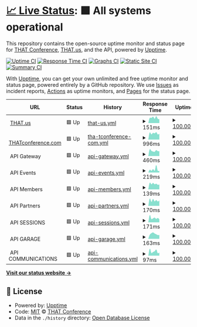 # [📈 Live Status](https://status.that.tech): <!--live status--> **🟩 All systems operational**

This repository contains the open-source uptime monitor and status page for [THAT Conference](https://www.thatconference.com), [THAT.us](https://that.us), and the API, powered by [Upptime](https://github.com/upptime/upptime).

[![Uptime CI](https://github.com/koj-co/upptime/workflows/Uptime%20CI/badge.svg)](https://github.com/koj-co/upptime/actions?query=workflow%3A%22Uptime+CI%22)
[![Response Time CI](https://github.com/koj-co/upptime/workflows/Response%20Time%20CI/badge.svg)](https://github.com/koj-co/upptime/actions?query=workflow%3A%22Response+Time+CI%22)
[![Graphs CI](https://github.com/koj-co/upptime/workflows/Graphs%20CI/badge.svg)](https://github.com/koj-co/upptime/actions?query=workflow%3A%22Graphs+CI%22)
[![Static Site CI](https://github.com/koj-co/upptime/workflows/Static%20Site%20CI/badge.svg)](https://github.com/koj-co/upptime/actions?query=workflow%3A%22Static+Site+CI%22)
[![Summary CI](https://github.com/koj-co/upptime/workflows/Summary%20CI/badge.svg)](https://github.com/koj-co/upptime/actions?query=workflow%3A%22Summary+CI%22)

With [Upptime](https://upptime.js.org), you can get your own unlimited and free uptime monitor and status page, powered entirely by a GitHub repository. We use [Issues](https://github.com/thatconference/status/issues) as incident reports, [Actions](https://github.com/thatconference/status/actions) as uptime monitors, and [Pages](https://status.thatconference.com) for the status page.

<!--start: status pages-->
<!-- This summary is generated by Upptime (https://github.com/upptime/upptime) -->
<!-- Do not edit this manually, your changes will be overwritten -->
<!-- prettier-ignore -->
| URL | Status | History | Response Time | Uptime |
| --- | ------ | ------- | ------------- | ------ |
| <img alt="" src="https://that.us/favicon.png" height="13"> [THAT.us](https://that.us/activities) | 🟩 Up | [that-us.yml](https://github.com/ThatConference/status/commits/HEAD/history/that-us.yml) | <details><summary><img alt="Response time graph" src="./graphs/that-us/response-time-week.png" height="20"> 151ms</summary><br><a href="https://status.that.tech/history/that-us"><img alt="Response time 172" src="https://img.shields.io/endpoint?url=https%3A%2F%2Fraw.githubusercontent.com%2FThatConference%2Fstatus%2FHEAD%2Fapi%2Fthat-us%2Fresponse-time.json"></a><br><a href="https://status.that.tech/history/that-us"><img alt="24-hour response time 205" src="https://img.shields.io/endpoint?url=https%3A%2F%2Fraw.githubusercontent.com%2FThatConference%2Fstatus%2FHEAD%2Fapi%2Fthat-us%2Fresponse-time-day.json"></a><br><a href="https://status.that.tech/history/that-us"><img alt="7-day response time 151" src="https://img.shields.io/endpoint?url=https%3A%2F%2Fraw.githubusercontent.com%2FThatConference%2Fstatus%2FHEAD%2Fapi%2Fthat-us%2Fresponse-time-week.json"></a><br><a href="https://status.that.tech/history/that-us"><img alt="30-day response time 177" src="https://img.shields.io/endpoint?url=https%3A%2F%2Fraw.githubusercontent.com%2FThatConference%2Fstatus%2FHEAD%2Fapi%2Fthat-us%2Fresponse-time-month.json"></a><br><a href="https://status.that.tech/history/that-us"><img alt="1-year response time 172" src="https://img.shields.io/endpoint?url=https%3A%2F%2Fraw.githubusercontent.com%2FThatConference%2Fstatus%2FHEAD%2Fapi%2Fthat-us%2Fresponse-time-year.json"></a></details> | <details><summary><a href="https://status.that.tech/history/that-us">100.00%</a></summary><a href="https://status.that.tech/history/that-us"><img alt="All-time uptime 99.98%" src="https://img.shields.io/endpoint?url=https%3A%2F%2Fraw.githubusercontent.com%2FThatConference%2Fstatus%2FHEAD%2Fapi%2Fthat-us%2Fuptime.json"></a><br><a href="https://status.that.tech/history/that-us"><img alt="24-hour uptime 100.00%" src="https://img.shields.io/endpoint?url=https%3A%2F%2Fraw.githubusercontent.com%2FThatConference%2Fstatus%2FHEAD%2Fapi%2Fthat-us%2Fuptime-day.json"></a><br><a href="https://status.that.tech/history/that-us"><img alt="7-day uptime 100.00%" src="https://img.shields.io/endpoint?url=https%3A%2F%2Fraw.githubusercontent.com%2FThatConference%2Fstatus%2FHEAD%2Fapi%2Fthat-us%2Fuptime-week.json"></a><br><a href="https://status.that.tech/history/that-us"><img alt="30-day uptime 100.00%" src="https://img.shields.io/endpoint?url=https%3A%2F%2Fraw.githubusercontent.com%2FThatConference%2Fstatus%2FHEAD%2Fapi%2Fthat-us%2Fuptime-month.json"></a><br><a href="https://status.that.tech/history/that-us"><img alt="1-year uptime 99.98%" src="https://img.shields.io/endpoint?url=https%3A%2F%2Fraw.githubusercontent.com%2FThatConference%2Fstatus%2FHEAD%2Fapi%2Fthat-us%2Fuptime-year.json"></a></details>
| <img alt="" src="https://www.thatconference.com/favicon.png" height="13"> [THATconference.com](https://www.thatconference.com) | 🟩 Up | [tha-tconference-com.yml](https://github.com/ThatConference/status/commits/HEAD/history/tha-tconference-com.yml) | <details><summary><img alt="Response time graph" src="./graphs/tha-tconference-com/response-time-week.png" height="20"> 996ms</summary><br><a href="https://status.that.tech/history/tha-tconference-com"><img alt="Response time 1177" src="https://img.shields.io/endpoint?url=https%3A%2F%2Fraw.githubusercontent.com%2FThatConference%2Fstatus%2FHEAD%2Fapi%2Ftha-tconference-com%2Fresponse-time.json"></a><br><a href="https://status.that.tech/history/tha-tconference-com"><img alt="24-hour response time 1109" src="https://img.shields.io/endpoint?url=https%3A%2F%2Fraw.githubusercontent.com%2FThatConference%2Fstatus%2FHEAD%2Fapi%2Ftha-tconference-com%2Fresponse-time-day.json"></a><br><a href="https://status.that.tech/history/tha-tconference-com"><img alt="7-day response time 996" src="https://img.shields.io/endpoint?url=https%3A%2F%2Fraw.githubusercontent.com%2FThatConference%2Fstatus%2FHEAD%2Fapi%2Ftha-tconference-com%2Fresponse-time-week.json"></a><br><a href="https://status.that.tech/history/tha-tconference-com"><img alt="30-day response time 1163" src="https://img.shields.io/endpoint?url=https%3A%2F%2Fraw.githubusercontent.com%2FThatConference%2Fstatus%2FHEAD%2Fapi%2Ftha-tconference-com%2Fresponse-time-month.json"></a><br><a href="https://status.that.tech/history/tha-tconference-com"><img alt="1-year response time 1177" src="https://img.shields.io/endpoint?url=https%3A%2F%2Fraw.githubusercontent.com%2FThatConference%2Fstatus%2FHEAD%2Fapi%2Ftha-tconference-com%2Fresponse-time-year.json"></a></details> | <details><summary><a href="https://status.that.tech/history/tha-tconference-com">100.00%</a></summary><a href="https://status.that.tech/history/tha-tconference-com"><img alt="All-time uptime 99.98%" src="https://img.shields.io/endpoint?url=https%3A%2F%2Fraw.githubusercontent.com%2FThatConference%2Fstatus%2FHEAD%2Fapi%2Ftha-tconference-com%2Fuptime.json"></a><br><a href="https://status.that.tech/history/tha-tconference-com"><img alt="24-hour uptime 100.00%" src="https://img.shields.io/endpoint?url=https%3A%2F%2Fraw.githubusercontent.com%2FThatConference%2Fstatus%2FHEAD%2Fapi%2Ftha-tconference-com%2Fuptime-day.json"></a><br><a href="https://status.that.tech/history/tha-tconference-com"><img alt="7-day uptime 100.00%" src="https://img.shields.io/endpoint?url=https%3A%2F%2Fraw.githubusercontent.com%2FThatConference%2Fstatus%2FHEAD%2Fapi%2Ftha-tconference-com%2Fuptime-week.json"></a><br><a href="https://status.that.tech/history/tha-tconference-com"><img alt="30-day uptime 100.00%" src="https://img.shields.io/endpoint?url=https%3A%2F%2Fraw.githubusercontent.com%2FThatConference%2Fstatus%2FHEAD%2Fapi%2Ftha-tconference-com%2Fuptime-month.json"></a><br><a href="https://status.that.tech/history/tha-tconference-com"><img alt="1-year uptime 99.98%" src="https://img.shields.io/endpoint?url=https%3A%2F%2Fraw.githubusercontent.com%2FThatConference%2Fstatus%2FHEAD%2Fapi%2Ftha-tconference-com%2Fuptime-year.json"></a></details>
| <img alt="" src="https://www.thatconference.com/images/icons/favicon-72.png" height="13"> API Gateway | 🟩 Up | [api-gateway.yml](https://github.com/ThatConference/status/commits/HEAD/history/api-gateway.yml) | <details><summary><img alt="Response time graph" src="./graphs/api-gateway/response-time-week.png" height="20"> 460ms</summary><br><a href="https://status.that.tech/history/api-gateway"><img alt="Response time 662" src="https://img.shields.io/endpoint?url=https%3A%2F%2Fraw.githubusercontent.com%2FThatConference%2Fstatus%2FHEAD%2Fapi%2Fapi-gateway%2Fresponse-time.json"></a><br><a href="https://status.that.tech/history/api-gateway"><img alt="24-hour response time 448" src="https://img.shields.io/endpoint?url=https%3A%2F%2Fraw.githubusercontent.com%2FThatConference%2Fstatus%2FHEAD%2Fapi%2Fapi-gateway%2Fresponse-time-day.json"></a><br><a href="https://status.that.tech/history/api-gateway"><img alt="7-day response time 460" src="https://img.shields.io/endpoint?url=https%3A%2F%2Fraw.githubusercontent.com%2FThatConference%2Fstatus%2FHEAD%2Fapi%2Fapi-gateway%2Fresponse-time-week.json"></a><br><a href="https://status.that.tech/history/api-gateway"><img alt="30-day response time 784" src="https://img.shields.io/endpoint?url=https%3A%2F%2Fraw.githubusercontent.com%2FThatConference%2Fstatus%2FHEAD%2Fapi%2Fapi-gateway%2Fresponse-time-month.json"></a><br><a href="https://status.that.tech/history/api-gateway"><img alt="1-year response time 662" src="https://img.shields.io/endpoint?url=https%3A%2F%2Fraw.githubusercontent.com%2FThatConference%2Fstatus%2FHEAD%2Fapi%2Fapi-gateway%2Fresponse-time-year.json"></a></details> | <details><summary><a href="https://status.that.tech/history/api-gateway">100.00%</a></summary><a href="https://status.that.tech/history/api-gateway"><img alt="All-time uptime 100.00%" src="https://img.shields.io/endpoint?url=https%3A%2F%2Fraw.githubusercontent.com%2FThatConference%2Fstatus%2FHEAD%2Fapi%2Fapi-gateway%2Fuptime.json"></a><br><a href="https://status.that.tech/history/api-gateway"><img alt="24-hour uptime 100.00%" src="https://img.shields.io/endpoint?url=https%3A%2F%2Fraw.githubusercontent.com%2FThatConference%2Fstatus%2FHEAD%2Fapi%2Fapi-gateway%2Fuptime-day.json"></a><br><a href="https://status.that.tech/history/api-gateway"><img alt="7-day uptime 100.00%" src="https://img.shields.io/endpoint?url=https%3A%2F%2Fraw.githubusercontent.com%2FThatConference%2Fstatus%2FHEAD%2Fapi%2Fapi-gateway%2Fuptime-week.json"></a><br><a href="https://status.that.tech/history/api-gateway"><img alt="30-day uptime 100.00%" src="https://img.shields.io/endpoint?url=https%3A%2F%2Fraw.githubusercontent.com%2FThatConference%2Fstatus%2FHEAD%2Fapi%2Fapi-gateway%2Fuptime-month.json"></a><br><a href="https://status.that.tech/history/api-gateway"><img alt="1-year uptime 100.00%" src="https://img.shields.io/endpoint?url=https%3A%2F%2Fraw.githubusercontent.com%2FThatConference%2Fstatus%2FHEAD%2Fapi%2Fapi-gateway%2Fuptime-year.json"></a></details>
| <img alt="" src="https://www.thatconference.com/images/icons/favicon-72.png" height="13"> API Events | 🟩 Up | [api-events.yml](https://github.com/ThatConference/status/commits/HEAD/history/api-events.yml) | <details><summary><img alt="Response time graph" src="./graphs/api-events/response-time-week.png" height="20"> 219ms</summary><br><a href="https://status.that.tech/history/api-events"><img alt="Response time 173" src="https://img.shields.io/endpoint?url=https%3A%2F%2Fraw.githubusercontent.com%2FThatConference%2Fstatus%2FHEAD%2Fapi%2Fapi-events%2Fresponse-time.json"></a><br><a href="https://status.that.tech/history/api-events"><img alt="24-hour response time 152" src="https://img.shields.io/endpoint?url=https%3A%2F%2Fraw.githubusercontent.com%2FThatConference%2Fstatus%2FHEAD%2Fapi%2Fapi-events%2Fresponse-time-day.json"></a><br><a href="https://status.that.tech/history/api-events"><img alt="7-day response time 219" src="https://img.shields.io/endpoint?url=https%3A%2F%2Fraw.githubusercontent.com%2FThatConference%2Fstatus%2FHEAD%2Fapi%2Fapi-events%2Fresponse-time-week.json"></a><br><a href="https://status.that.tech/history/api-events"><img alt="30-day response time 191" src="https://img.shields.io/endpoint?url=https%3A%2F%2Fraw.githubusercontent.com%2FThatConference%2Fstatus%2FHEAD%2Fapi%2Fapi-events%2Fresponse-time-month.json"></a><br><a href="https://status.that.tech/history/api-events"><img alt="1-year response time 173" src="https://img.shields.io/endpoint?url=https%3A%2F%2Fraw.githubusercontent.com%2FThatConference%2Fstatus%2FHEAD%2Fapi%2Fapi-events%2Fresponse-time-year.json"></a></details> | <details><summary><a href="https://status.that.tech/history/api-events">100.00%</a></summary><a href="https://status.that.tech/history/api-events"><img alt="All-time uptime 99.97%" src="https://img.shields.io/endpoint?url=https%3A%2F%2Fraw.githubusercontent.com%2FThatConference%2Fstatus%2FHEAD%2Fapi%2Fapi-events%2Fuptime.json"></a><br><a href="https://status.that.tech/history/api-events"><img alt="24-hour uptime 100.00%" src="https://img.shields.io/endpoint?url=https%3A%2F%2Fraw.githubusercontent.com%2FThatConference%2Fstatus%2FHEAD%2Fapi%2Fapi-events%2Fuptime-day.json"></a><br><a href="https://status.that.tech/history/api-events"><img alt="7-day uptime 100.00%" src="https://img.shields.io/endpoint?url=https%3A%2F%2Fraw.githubusercontent.com%2FThatConference%2Fstatus%2FHEAD%2Fapi%2Fapi-events%2Fuptime-week.json"></a><br><a href="https://status.that.tech/history/api-events"><img alt="30-day uptime 100.00%" src="https://img.shields.io/endpoint?url=https%3A%2F%2Fraw.githubusercontent.com%2FThatConference%2Fstatus%2FHEAD%2Fapi%2Fapi-events%2Fuptime-month.json"></a><br><a href="https://status.that.tech/history/api-events"><img alt="1-year uptime 99.97%" src="https://img.shields.io/endpoint?url=https%3A%2F%2Fraw.githubusercontent.com%2FThatConference%2Fstatus%2FHEAD%2Fapi%2Fapi-events%2Fuptime-year.json"></a></details>
| <img alt="" src="https://www.thatconference.com/images/icons/favicon-72.png" height="13"> API Members | 🟩 Up | [api-members.yml](https://github.com/ThatConference/status/commits/HEAD/history/api-members.yml) | <details><summary><img alt="Response time graph" src="./graphs/api-members/response-time-week.png" height="20"> 139ms</summary><br><a href="https://status.that.tech/history/api-members"><img alt="Response time 171" src="https://img.shields.io/endpoint?url=https%3A%2F%2Fraw.githubusercontent.com%2FThatConference%2Fstatus%2FHEAD%2Fapi%2Fapi-members%2Fresponse-time.json"></a><br><a href="https://status.that.tech/history/api-members"><img alt="24-hour response time 126" src="https://img.shields.io/endpoint?url=https%3A%2F%2Fraw.githubusercontent.com%2FThatConference%2Fstatus%2FHEAD%2Fapi%2Fapi-members%2Fresponse-time-day.json"></a><br><a href="https://status.that.tech/history/api-members"><img alt="7-day response time 139" src="https://img.shields.io/endpoint?url=https%3A%2F%2Fraw.githubusercontent.com%2FThatConference%2Fstatus%2FHEAD%2Fapi%2Fapi-members%2Fresponse-time-week.json"></a><br><a href="https://status.that.tech/history/api-members"><img alt="30-day response time 169" src="https://img.shields.io/endpoint?url=https%3A%2F%2Fraw.githubusercontent.com%2FThatConference%2Fstatus%2FHEAD%2Fapi%2Fapi-members%2Fresponse-time-month.json"></a><br><a href="https://status.that.tech/history/api-members"><img alt="1-year response time 171" src="https://img.shields.io/endpoint?url=https%3A%2F%2Fraw.githubusercontent.com%2FThatConference%2Fstatus%2FHEAD%2Fapi%2Fapi-members%2Fresponse-time-year.json"></a></details> | <details><summary><a href="https://status.that.tech/history/api-members">100.00%</a></summary><a href="https://status.that.tech/history/api-members"><img alt="All-time uptime 100.00%" src="https://img.shields.io/endpoint?url=https%3A%2F%2Fraw.githubusercontent.com%2FThatConference%2Fstatus%2FHEAD%2Fapi%2Fapi-members%2Fuptime.json"></a><br><a href="https://status.that.tech/history/api-members"><img alt="24-hour uptime 100.00%" src="https://img.shields.io/endpoint?url=https%3A%2F%2Fraw.githubusercontent.com%2FThatConference%2Fstatus%2FHEAD%2Fapi%2Fapi-members%2Fuptime-day.json"></a><br><a href="https://status.that.tech/history/api-members"><img alt="7-day uptime 100.00%" src="https://img.shields.io/endpoint?url=https%3A%2F%2Fraw.githubusercontent.com%2FThatConference%2Fstatus%2FHEAD%2Fapi%2Fapi-members%2Fuptime-week.json"></a><br><a href="https://status.that.tech/history/api-members"><img alt="30-day uptime 100.00%" src="https://img.shields.io/endpoint?url=https%3A%2F%2Fraw.githubusercontent.com%2FThatConference%2Fstatus%2FHEAD%2Fapi%2Fapi-members%2Fuptime-month.json"></a><br><a href="https://status.that.tech/history/api-members"><img alt="1-year uptime 100.00%" src="https://img.shields.io/endpoint?url=https%3A%2F%2Fraw.githubusercontent.com%2FThatConference%2Fstatus%2FHEAD%2Fapi%2Fapi-members%2Fuptime-year.json"></a></details>
| <img alt="" src="https://www.thatconference.com/images/icons/favicon-72.png" height="13"> API Partners | 🟩 Up | [api-partners.yml](https://github.com/ThatConference/status/commits/HEAD/history/api-partners.yml) | <details><summary><img alt="Response time graph" src="./graphs/api-partners/response-time-week.png" height="20"> 170ms</summary><br><a href="https://status.that.tech/history/api-partners"><img alt="Response time 197" src="https://img.shields.io/endpoint?url=https%3A%2F%2Fraw.githubusercontent.com%2FThatConference%2Fstatus%2FHEAD%2Fapi%2Fapi-partners%2Fresponse-time.json"></a><br><a href="https://status.that.tech/history/api-partners"><img alt="24-hour response time 163" src="https://img.shields.io/endpoint?url=https%3A%2F%2Fraw.githubusercontent.com%2FThatConference%2Fstatus%2FHEAD%2Fapi%2Fapi-partners%2Fresponse-time-day.json"></a><br><a href="https://status.that.tech/history/api-partners"><img alt="7-day response time 170" src="https://img.shields.io/endpoint?url=https%3A%2F%2Fraw.githubusercontent.com%2FThatConference%2Fstatus%2FHEAD%2Fapi%2Fapi-partners%2Fresponse-time-week.json"></a><br><a href="https://status.that.tech/history/api-partners"><img alt="30-day response time 197" src="https://img.shields.io/endpoint?url=https%3A%2F%2Fraw.githubusercontent.com%2FThatConference%2Fstatus%2FHEAD%2Fapi%2Fapi-partners%2Fresponse-time-month.json"></a><br><a href="https://status.that.tech/history/api-partners"><img alt="1-year response time 197" src="https://img.shields.io/endpoint?url=https%3A%2F%2Fraw.githubusercontent.com%2FThatConference%2Fstatus%2FHEAD%2Fapi%2Fapi-partners%2Fresponse-time-year.json"></a></details> | <details><summary><a href="https://status.that.tech/history/api-partners">100.00%</a></summary><a href="https://status.that.tech/history/api-partners"><img alt="All-time uptime 100.00%" src="https://img.shields.io/endpoint?url=https%3A%2F%2Fraw.githubusercontent.com%2FThatConference%2Fstatus%2FHEAD%2Fapi%2Fapi-partners%2Fuptime.json"></a><br><a href="https://status.that.tech/history/api-partners"><img alt="24-hour uptime 100.00%" src="https://img.shields.io/endpoint?url=https%3A%2F%2Fraw.githubusercontent.com%2FThatConference%2Fstatus%2FHEAD%2Fapi%2Fapi-partners%2Fuptime-day.json"></a><br><a href="https://status.that.tech/history/api-partners"><img alt="7-day uptime 100.00%" src="https://img.shields.io/endpoint?url=https%3A%2F%2Fraw.githubusercontent.com%2FThatConference%2Fstatus%2FHEAD%2Fapi%2Fapi-partners%2Fuptime-week.json"></a><br><a href="https://status.that.tech/history/api-partners"><img alt="30-day uptime 100.00%" src="https://img.shields.io/endpoint?url=https%3A%2F%2Fraw.githubusercontent.com%2FThatConference%2Fstatus%2FHEAD%2Fapi%2Fapi-partners%2Fuptime-month.json"></a><br><a href="https://status.that.tech/history/api-partners"><img alt="1-year uptime 100.00%" src="https://img.shields.io/endpoint?url=https%3A%2F%2Fraw.githubusercontent.com%2FThatConference%2Fstatus%2FHEAD%2Fapi%2Fapi-partners%2Fuptime-year.json"></a></details>
| <img alt="" src="https://www.thatconference.com/images/icons/favicon-72.png" height="13"> API SESSIONS | 🟩 Up | [api-sessions.yml](https://github.com/ThatConference/status/commits/HEAD/history/api-sessions.yml) | <details><summary><img alt="Response time graph" src="./graphs/api-sessions/response-time-week.png" height="20"> 171ms</summary><br><a href="https://status.that.tech/history/api-sessions"><img alt="Response time 266" src="https://img.shields.io/endpoint?url=https%3A%2F%2Fraw.githubusercontent.com%2FThatConference%2Fstatus%2FHEAD%2Fapi%2Fapi-sessions%2Fresponse-time.json"></a><br><a href="https://status.that.tech/history/api-sessions"><img alt="24-hour response time 141" src="https://img.shields.io/endpoint?url=https%3A%2F%2Fraw.githubusercontent.com%2FThatConference%2Fstatus%2FHEAD%2Fapi%2Fapi-sessions%2Fresponse-time-day.json"></a><br><a href="https://status.that.tech/history/api-sessions"><img alt="7-day response time 171" src="https://img.shields.io/endpoint?url=https%3A%2F%2Fraw.githubusercontent.com%2FThatConference%2Fstatus%2FHEAD%2Fapi%2Fapi-sessions%2Fresponse-time-week.json"></a><br><a href="https://status.that.tech/history/api-sessions"><img alt="30-day response time 197" src="https://img.shields.io/endpoint?url=https%3A%2F%2Fraw.githubusercontent.com%2FThatConference%2Fstatus%2FHEAD%2Fapi%2Fapi-sessions%2Fresponse-time-month.json"></a><br><a href="https://status.that.tech/history/api-sessions"><img alt="1-year response time 266" src="https://img.shields.io/endpoint?url=https%3A%2F%2Fraw.githubusercontent.com%2FThatConference%2Fstatus%2FHEAD%2Fapi%2Fapi-sessions%2Fresponse-time-year.json"></a></details> | <details><summary><a href="https://status.that.tech/history/api-sessions">100.00%</a></summary><a href="https://status.that.tech/history/api-sessions"><img alt="All-time uptime 100.00%" src="https://img.shields.io/endpoint?url=https%3A%2F%2Fraw.githubusercontent.com%2FThatConference%2Fstatus%2FHEAD%2Fapi%2Fapi-sessions%2Fuptime.json"></a><br><a href="https://status.that.tech/history/api-sessions"><img alt="24-hour uptime 100.00%" src="https://img.shields.io/endpoint?url=https%3A%2F%2Fraw.githubusercontent.com%2FThatConference%2Fstatus%2FHEAD%2Fapi%2Fapi-sessions%2Fuptime-day.json"></a><br><a href="https://status.that.tech/history/api-sessions"><img alt="7-day uptime 100.00%" src="https://img.shields.io/endpoint?url=https%3A%2F%2Fraw.githubusercontent.com%2FThatConference%2Fstatus%2FHEAD%2Fapi%2Fapi-sessions%2Fuptime-week.json"></a><br><a href="https://status.that.tech/history/api-sessions"><img alt="30-day uptime 100.00%" src="https://img.shields.io/endpoint?url=https%3A%2F%2Fraw.githubusercontent.com%2FThatConference%2Fstatus%2FHEAD%2Fapi%2Fapi-sessions%2Fuptime-month.json"></a><br><a href="https://status.that.tech/history/api-sessions"><img alt="1-year uptime 100.00%" src="https://img.shields.io/endpoint?url=https%3A%2F%2Fraw.githubusercontent.com%2FThatConference%2Fstatus%2FHEAD%2Fapi%2Fapi-sessions%2Fuptime-year.json"></a></details>
| <img alt="" src="https://www.thatconference.com/images/icons/favicon-72.png" height="13"> API GARAGE | 🟩 Up | [api-garage.yml](https://github.com/ThatConference/status/commits/HEAD/history/api-garage.yml) | <details><summary><img alt="Response time graph" src="./graphs/api-garage/response-time-week.png" height="20"> 163ms</summary><br><a href="https://status.that.tech/history/api-garage"><img alt="Response time 280" src="https://img.shields.io/endpoint?url=https%3A%2F%2Fraw.githubusercontent.com%2FThatConference%2Fstatus%2FHEAD%2Fapi%2Fapi-garage%2Fresponse-time.json"></a><br><a href="https://status.that.tech/history/api-garage"><img alt="24-hour response time 157" src="https://img.shields.io/endpoint?url=https%3A%2F%2Fraw.githubusercontent.com%2FThatConference%2Fstatus%2FHEAD%2Fapi%2Fapi-garage%2Fresponse-time-day.json"></a><br><a href="https://status.that.tech/history/api-garage"><img alt="7-day response time 163" src="https://img.shields.io/endpoint?url=https%3A%2F%2Fraw.githubusercontent.com%2FThatConference%2Fstatus%2FHEAD%2Fapi%2Fapi-garage%2Fresponse-time-week.json"></a><br><a href="https://status.that.tech/history/api-garage"><img alt="30-day response time 162" src="https://img.shields.io/endpoint?url=https%3A%2F%2Fraw.githubusercontent.com%2FThatConference%2Fstatus%2FHEAD%2Fapi%2Fapi-garage%2Fresponse-time-month.json"></a><br><a href="https://status.that.tech/history/api-garage"><img alt="1-year response time 280" src="https://img.shields.io/endpoint?url=https%3A%2F%2Fraw.githubusercontent.com%2FThatConference%2Fstatus%2FHEAD%2Fapi%2Fapi-garage%2Fresponse-time-year.json"></a></details> | <details><summary><a href="https://status.that.tech/history/api-garage">100.00%</a></summary><a href="https://status.that.tech/history/api-garage"><img alt="All-time uptime 100.00%" src="https://img.shields.io/endpoint?url=https%3A%2F%2Fraw.githubusercontent.com%2FThatConference%2Fstatus%2FHEAD%2Fapi%2Fapi-garage%2Fuptime.json"></a><br><a href="https://status.that.tech/history/api-garage"><img alt="24-hour uptime 100.00%" src="https://img.shields.io/endpoint?url=https%3A%2F%2Fraw.githubusercontent.com%2FThatConference%2Fstatus%2FHEAD%2Fapi%2Fapi-garage%2Fuptime-day.json"></a><br><a href="https://status.that.tech/history/api-garage"><img alt="7-day uptime 100.00%" src="https://img.shields.io/endpoint?url=https%3A%2F%2Fraw.githubusercontent.com%2FThatConference%2Fstatus%2FHEAD%2Fapi%2Fapi-garage%2Fuptime-week.json"></a><br><a href="https://status.that.tech/history/api-garage"><img alt="30-day uptime 100.00%" src="https://img.shields.io/endpoint?url=https%3A%2F%2Fraw.githubusercontent.com%2FThatConference%2Fstatus%2FHEAD%2Fapi%2Fapi-garage%2Fuptime-month.json"></a><br><a href="https://status.that.tech/history/api-garage"><img alt="1-year uptime 100.00%" src="https://img.shields.io/endpoint?url=https%3A%2F%2Fraw.githubusercontent.com%2FThatConference%2Fstatus%2FHEAD%2Fapi%2Fapi-garage%2Fuptime-year.json"></a></details>
| <img alt="" src="https://www.thatconference.com/images/icons/favicon-72.png" height="13"> API COMMUNICATIONS | 🟩 Up | [api-communications.yml](https://github.com/ThatConference/status/commits/HEAD/history/api-communications.yml) | <details><summary><img alt="Response time graph" src="./graphs/api-communications/response-time-week.png" height="20"> 97ms</summary><br><a href="https://status.that.tech/history/api-communications"><img alt="Response time 211" src="https://img.shields.io/endpoint?url=https%3A%2F%2Fraw.githubusercontent.com%2FThatConference%2Fstatus%2FHEAD%2Fapi%2Fapi-communications%2Fresponse-time.json"></a><br><a href="https://status.that.tech/history/api-communications"><img alt="24-hour response time 85" src="https://img.shields.io/endpoint?url=https%3A%2F%2Fraw.githubusercontent.com%2FThatConference%2Fstatus%2FHEAD%2Fapi%2Fapi-communications%2Fresponse-time-day.json"></a><br><a href="https://status.that.tech/history/api-communications"><img alt="7-day response time 97" src="https://img.shields.io/endpoint?url=https%3A%2F%2Fraw.githubusercontent.com%2FThatConference%2Fstatus%2FHEAD%2Fapi%2Fapi-communications%2Fresponse-time-week.json"></a><br><a href="https://status.that.tech/history/api-communications"><img alt="30-day response time 109" src="https://img.shields.io/endpoint?url=https%3A%2F%2Fraw.githubusercontent.com%2FThatConference%2Fstatus%2FHEAD%2Fapi%2Fapi-communications%2Fresponse-time-month.json"></a><br><a href="https://status.that.tech/history/api-communications"><img alt="1-year response time 211" src="https://img.shields.io/endpoint?url=https%3A%2F%2Fraw.githubusercontent.com%2FThatConference%2Fstatus%2FHEAD%2Fapi%2Fapi-communications%2Fresponse-time-year.json"></a></details> | <details><summary><a href="https://status.that.tech/history/api-communications">100.00%</a></summary><a href="https://status.that.tech/history/api-communications"><img alt="All-time uptime 100.00%" src="https://img.shields.io/endpoint?url=https%3A%2F%2Fraw.githubusercontent.com%2FThatConference%2Fstatus%2FHEAD%2Fapi%2Fapi-communications%2Fuptime.json"></a><br><a href="https://status.that.tech/history/api-communications"><img alt="24-hour uptime 100.00%" src="https://img.shields.io/endpoint?url=https%3A%2F%2Fraw.githubusercontent.com%2FThatConference%2Fstatus%2FHEAD%2Fapi%2Fapi-communications%2Fuptime-day.json"></a><br><a href="https://status.that.tech/history/api-communications"><img alt="7-day uptime 100.00%" src="https://img.shields.io/endpoint?url=https%3A%2F%2Fraw.githubusercontent.com%2FThatConference%2Fstatus%2FHEAD%2Fapi%2Fapi-communications%2Fuptime-week.json"></a><br><a href="https://status.that.tech/history/api-communications"><img alt="30-day uptime 100.00%" src="https://img.shields.io/endpoint?url=https%3A%2F%2Fraw.githubusercontent.com%2FThatConference%2Fstatus%2FHEAD%2Fapi%2Fapi-communications%2Fuptime-month.json"></a><br><a href="https://status.that.tech/history/api-communications"><img alt="1-year uptime 100.00%" src="https://img.shields.io/endpoint?url=https%3A%2F%2Fraw.githubusercontent.com%2FThatConference%2Fstatus%2FHEAD%2Fapi%2Fapi-communications%2Fuptime-year.json"></a></details>

<!--end: status pages-->

[**Visit our status website →**](https://status.that.tech)

## 📄 License

- Powered by: [Upptime](https://github.com/upptime/upptime)
- Code: [MIT](./LICENSE) © [THAT Conference](https://www.thatconference.com)
- Data in the `./history` directory: [Open Database License](https://opendatacommons.org/licenses/odbl/1-0/)
